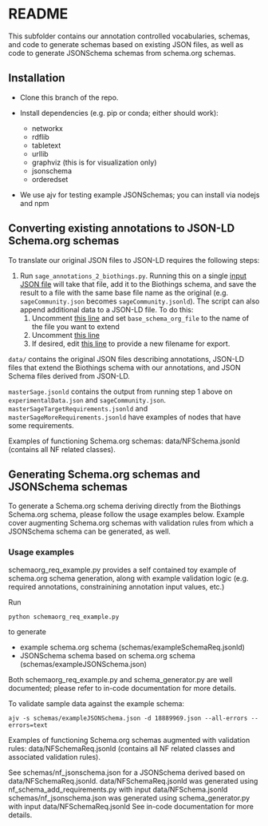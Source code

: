 # README

This subfolder contains our annotation controlled vocabularies, schemas, and
code to generate schemas based on existing JSON files, as well as code to generate
JSONSchema schemas from schema.org schemas.


## Installation 

- Clone this branch of the repo.
- Install dependencies (e.g. pip or conda; either should work):
  * networkx
  * rdflib
  * tabletext
  * urllib
  * graphviz (this is for visualization only)
  * jsonschema
  * orderedset

- We use ajv for testing example JSONSchemas; you can install via nodejs and npm


## Converting existing annotations to JSON-LD Schema.org schemas

To translate our original JSON files to JSON-LD requires the following steps:

1. Run `sage_annotations_2_biothings.py`. Running this on a single [input JSON file](https://github.com/Sage-Bionetworks/synapseAnnotations/blob/d1d2a65105c6c1f3cbc62e58b20abc800d0c9c9e/synapseAnnotations/sage_annotations_2_biothings.py#L55)
will take that file, add it to the Biothings schema, and save the result to a
file with the same base file name as the original (e.g. `sageCommunity.json`
becomes `sageCommunity.jsonld`). The script can also append additional data to a
JSON-LD file. To do this:
    1. Uncomment [this line](https://github.com/Sage-Bionetworks/synapseAnnotations/blob/d1d2a65105c6c1f3cbc62e58b20abc800d0c9c9e/synapseAnnotations/sage_annotations_2_biothings.py#L60) and set `base_schema_org_file` to the name of the file you want to extend
    1. Uncomment [this line](https://github.com/Sage-Bionetworks/synapseAnnotations/blob/d1d2a65105c6c1f3cbc62e58b20abc800d0c9c9e/synapseAnnotations/sage_annotations_2_biothings.py#L65)
    1. If desired, edit [this line](https://github.com/Sage-Bionetworks/synapseAnnotations/blob/d1d2a65105c6c1f3cbc62e58b20abc800d0c9c9e/synapseAnnotations/sage_annotations_2_biothings.py#L172) to provide a new filename for export.


`data/` contains the original JSON files describing annotations, JSON-LD files
that extend the Biothings schema with our annotations, and JSON Schema files
derived from JSON-LD.

`masterSage.jsonld` contains the output from running step 1 above on
`experimentalData.json` and `sageCommunity.json`.
`masterSageTargetRequirements.jsonld` and `masterSageMoreRequirements.jsonld`
have examples of nodes that have some requirements.

Examples of functioning Schema.org schemas: data/NFSchema.jsonld (contains all NF related classes). 


## Generating Schema.org schemas and JSONSchema schemas

To generate a Schema.org schema deriving directly from the Biothings Schema.org schema, please follow the usage examples below. 
Example cover augmenting Schema.org schemas with validation rules from which a JSONSchema schema can be generated, as well.

### Usage examples

schemaorg_req_example.py provides a self contained toy example of schema.org schema generation, along with example validation logic (e.g. required annotations, constrainining annotation input values, etc.)

Run 

```
python schemaorg_req_example.py 
```

to generate 
- example schema.org schema (schemas/exampleSchemaReq.jsonld)
- JSONSchema schema based on schema.org schema (schemas/exampleJSONSchema.json)

Both schemaorg_req_example.py and schema_generator.py are well documented; please refer to in-code documentation for more details. 


To validate sample data against the example schema:

```
ajv -s schemas/exampleJSONSchema.json -d 18889969.json --all-errors --errors=text
```

Examples of functioning Schema.org schemas augmented with validation rules: data/NFSchemaReq.jsonld (contains all NF related classes and associated validation rules).

See schemas/nf_jsonschema.json for a JSONSchema derived based on data/NFSchemaReq.jsonld. 
data/NFSchemaReq.jsonld was generated using nf_schema_add_requirements.py with input data/NFSchema.jsonld
schemas/nf_jsonschema.json was generated using schema_generator.py with input data/NFSchemaReq.jsonld
See in-code documentation for more details.
